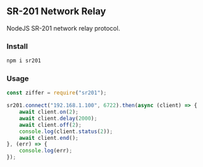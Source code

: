 ## SR-201 Network Relay

NodeJS SR-201 network relay protocol.

### Install

```sh
npm i sr201
```

### Usage

```js
const ziffer = require("sr201");

sr201.connect("192.168.1.100", 6722).then(async (client) => {
	await client.on(2);
	await client.delay(2000);
	await client.off(2);
	console.log(client.status(2));
	await client.end();
}, (err) => {
	console.log(err);
});
```
